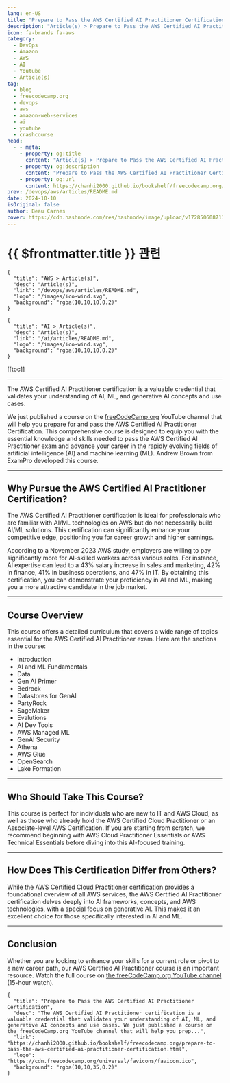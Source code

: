 ```yaml
---
lang: en-US
title: "Prepare to Pass the AWS Certified AI Practitioner Certification"
description: "Article(s) > Prepare to Pass the AWS Certified AI Practitioner Certification"
icon: fa-brands fa-aws
category: 
  - DevOps
  - Amazon
  - AWS
  - AI
  - Youtube
  - Article(s)
tag:
  - blog
  - freecodecamp.org
  - devops
  - aws
  - amazon-web-services
  - ai
  - youtube
  - crashcourse
head:
  - - meta:
    - property: og:title
      content: "Article(s) > Prepare to Pass the AWS Certified AI Practitioner Certification"
    - property: og:description
      content: "Prepare to Pass the AWS Certified AI Practitioner Certification"
    - property: og:url
      content: https://chanhi2000.github.io/bookshelf/freecodecamp.org/prepare-to-pass-the-aws-certified-ai-practitioner-certification.html
prev: /devops/aws/articles/README.md
date: 2024-10-10
isOriginal: false
author: Beau Carnes
cover: https://cdn.hashnode.com/res/hashnode/image/upload/v1728506087133/a2be701f-5b5d-48cb-b80a-3060cbf6ce79.png
---
```


# {{ $frontmatter.title }} 관련

```component VPCard
{
  "title": "AWS > Article(s)",
  "desc": "Article(s)",
  "link": "/devops/aws/articles/README.md",
  "logo": "/images/ico-wind.svg",
  "background": "rgba(10,10,10,0.2)"
}
```

```component VPCard
{
  "title": "AI > Article(s)",
  "desc": "Article(s)",
  "link": "/ai/articles/README.md",
  "logo": "/images/ico-wind.svg",
  "background": "rgba(10,10,10,0.2)"
}
```

[[toc]]

---

<SiteInfo
  name="Prepare to Pass the AWS Certified AI Practitioner Certification"
  desc="The AWS Certified AI Practitioner certification is a valuable credential that validates your understanding of AI, ML, and generative AI concepts and use cases. We just published a course on the freeCodeCamp.org YouTube channel that will help you prep..."
  url="https://freecodecamp.org/news/prepare-to-pass-the-aws-certified-ai-practitioner-certification"
  logo="https://cdn.freecodecamp.org/universal/favicons/favicon.ico"
  preview="https://cdn.hashnode.com/res/hashnode/image/upload/v1728506087133/a2be701f-5b5d-48cb-b80a-3060cbf6ce79.png"/>

The AWS Certified AI Practitioner certification is a valuable credential that validates your understanding of AI, ML, and generative AI concepts and use cases.

We just published a course on the [<FontIcon icon="fa-brands fa-free-code-camp"/>freeCodeCamp.org](http://freeCodeCamp.org) YouTube channel that will help you prepare for and pass the AWS Certified AI Practitioner Certification. This comprehensive course is designed to equip you with the essential knowledge and skills needed to pass the AWS Certified AI Practitioner exam and advance your career in the rapidly evolving fields of artificial intelligence (AI) and machine learning (ML). Andrew Brown from ExamPro developed this course.

---

## Why Pursue the AWS Certified AI Practitioner Certification?

The AWS Certified AI Practitioner certification is ideal for professionals who are familiar with AI/ML technologies on AWS but do not necessarily build AI/ML solutions. This certification can significantly enhance your competitive edge, positioning you for career growth and higher earnings.

According to a November 2023 AWS study, employers are willing to pay significantly more for AI-skilled workers across various roles. For instance, AI expertise can lead to a 43% salary increase in sales and marketing, 42% in finance, 41% in business operations, and 47% in IT. By obtaining this certification, you can demonstrate your proficiency in AI and ML, making you a more attractive candidate in the job market.

---

## Course Overview

This course offers a detailed curriculum that covers a wide range of topics essential for the AWS Certified AI Practitioner exam. Here are the sections in the course:

- Introduction
- AI and ML Fundamentals
- Data
- Gen AI Primer
- Bedrock
- Datastores for GenAI
- PartyRock
- SageMaker
- Evalutions
- AI Dev Tools
- AWS Managed ML
- GenAI Security
- Athena
- AWS Glue
- OpenSearch
- Lake Formation

---

## Who Should Take This Course?

This course is perfect for individuals who are new to IT and AWS Cloud, as well as those who already hold the AWS Certified Cloud Practitioner or an Associate-level AWS Certification. If you are starting from scratch, we recommend beginning with AWS Cloud Practitioner Essentials or AWS Technical Essentials before diving into this AI-focused training.

---

## How Does This Certification Differ from Others?

While the AWS Certified Cloud Practitioner certification provides a foundational overview of all AWS services, the AWS Certified AI Practitioner certification delves deeply into AI frameworks, concepts, and AWS technologies, with a special focus on generative AI. This makes it an excellent choice for those specifically interested in AI and ML.

---

## Conclusion

Whether you are looking to enhance your skills for a current role or pivot to a new career path, our AWS Certified AI Practitioner course is an important resource. Watch the full course on [<FontIcon icon="fa-brands fa-youtube"/>the freeCodeCamp.org YouTube channel](https://youtu.be/WZeZZ8_W-M4) (15-hour watch).

<VidStack src="youtube/WZeZZ8_W-M4" />

<!-- TODO: add ARTICLE CARD ... to /ai/articles/README.md /devops/aws/articles/README.md -->
```component VPCard
{
  "title": "Prepare to Pass the AWS Certified AI Practitioner Certification",
  "desc": "The AWS Certified AI Practitioner certification is a valuable credential that validates your understanding of AI, ML, and generative AI concepts and use cases. We just published a course on the freeCodeCamp.org YouTube channel that will help you prep...",
  "link": "https://chanhi2000.github.io/bookshelf/freecodecamp.org/prepare-to-pass-the-aws-certified-ai-practitioner-certification.html",
  "logo": "https://cdn.freecodecamp.org/universal/favicons/favicon.ico",
  "background": "rgba(10,10,35,0.2)"
}
```
